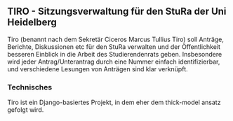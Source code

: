 ## TIRO - Sitzungsverwaltung für den StuRa der Uni Heidelberg
Tiro (benannt nach dem Sekretär Ciceros Marcus Tullius Tiro) soll Anträge, Berichte, Diskussionen etc für den StuRa verwalten und der Öffentlichkeit besseren Einblick in die Arbeit des Studierendenrats geben.
Insbesondere wird jeder Antrag/Unterantrag durch eine Nummer einfach identifizierbar, und verschiedene Lesungen von Anträgen sind klar verknüpft.

### Technisches
Tiro ist ein Django-basiertes Projekt, in dem eher dem thick-model ansatz gefolgt wird.
